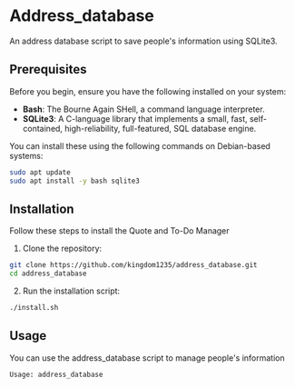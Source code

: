 # Address_database

An address database script to save people's information using SQLite3.

## Prerequisites

Before you begin, ensure you have the following installed on your system:

- **Bash**: The Bourne Again SHell, a command language interpreter.
- **SQLite3**: A C-language library that implements a small, fast, self-contained, high-reliability, full-featured, SQL database engine.

You can install these using the following commands on Debian-based systems:

```bash
sudo apt update
sudo apt install -y bash sqlite3
```

## Installation

Follow these steps to install the Quote and To-Do Manager

1. Clone the repository:
```bash
git clone https://github.com/kingdom1235/address_database.git
cd address_database
```

2. Run the installation script:
```bash
./install.sh
```

## Usage

You can use the address_database script to manage people's information
```bash
Usage: address_database

```
